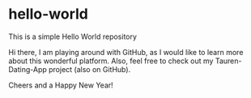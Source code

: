 # hello-world
This is a simple Hello World repository

Hi there, I am playing around with GitHub, as I would like to learn more about this wonderful platform.
Also, feel free to check out my Tauren-Dating-App project (also on GitHub).

Cheers and a Happy New Year!
